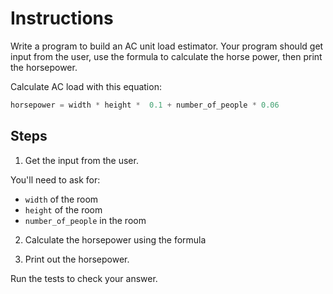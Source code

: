 # Instructions  

Write a program to build an AC unit load estimator. Your program should get input from the user, use the formula to calculate the horse power, then print the horsepower.

Calculate AC load with this equation:

```python
horsepower = width * height *  0.1 + number_of_people * 0.06
```

## Steps

1. Get the input from the user.

You'll need to ask for:
- `width` of the room
- `height` of the room
- `number_of_people` in the room

2. Calculate the horsepower using the formula

3. Print out the horsepower.

Run the tests to check your answer.